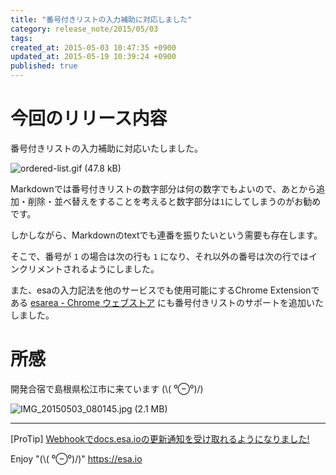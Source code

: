 ```yaml
---
title: "番号付きリストの入力補助に対応しました"
category: release_note/2015/05/03
tags: 
created_at: 2015-05-03 10:47:35 +0900
updated_at: 2015-05-19 10:39:24 +0900
published: true
---
```


# 今回のリリース内容

番号付きリストの入力補助に対応いたしました。

![ordered-list.gif (47.8 kB)](https://img.esa.io/uploads/production/attachments/105/2015/05/03/1/05720f1e-27f7-463a-9883-4db8d2dc8b5d.gif)

Markdownでは番号付きリストの数字部分は何の数字でもよいので、あとから追加・削除・並べ替えをすることを考えると数字部分は`1`にしてしまうのがお勧めです。

しかしながら、Markdownのtextでも連番を振りたいという需要も存在します。

そこで、番号が `1` の場合は次の行も `1` になり、それ以外の番号は次の行ではインクリメントされるようにしました。

また、esaの入力記法を他のサービスでも使用可能にするChrome Extensionである [esarea - Chrome ウェブストア](https://chrome.google.com/webstore/detail/esarea/pjhancoeamcahkmbmgoonbaggjbpijoc?hl=ja) にも番号付きリストのサポートを追加いたしました。

# 所感
開発合宿で島根県松江市に来ています (\\( ⁰⊖⁰)/)


![IMG_20150503_080145.jpg (2.1 MB)](https://img.esa.io/uploads/production/attachments/105/2015/05/03/1/003efc68-ddca-415b-a3e5-6fc65e873876.jpg)



---
[ProTip] [Webhookでdocs.esa.ioの更新通知を受け取れるようになりました!](/posts/73) 

Enjoy "(\\( ⁰⊖⁰)/)"
https://esa.io
